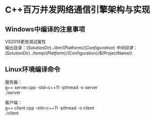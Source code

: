 # C++百万并发网络通信引擎架构与实现
## Windows中编译的注意事项
VS2019更改调试属性  
输出目录：$(SolutionDir)../bin/$(Platform)/$(Configuration)\  
中间目录：$(SolutionDir)../temp/$(Platform)/$(Configuration)/$(ProjectName)\  
## Linux环境编译命令
服务器：  
g++ server.cpp -std=c++11 -pthread -o server  
./server  
  
客户端：  
g++ client.cpp -std=c++11 -pthread -o client  
./client  
